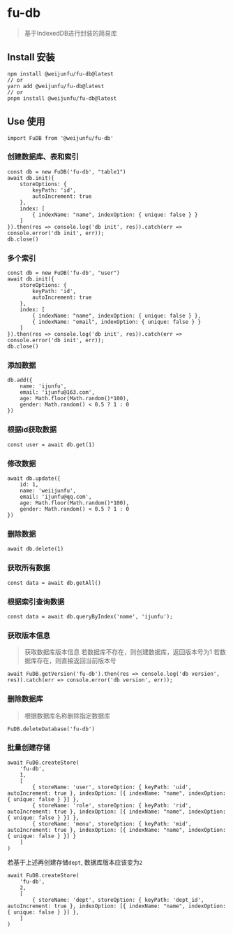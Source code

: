 # fu-db
> 基于IndexedDB进行封装的简易库

## Install 安装
```
npm install @weijunfu/fu-db@latest
// or
yarn add @weijunfu/fu-db@latest
// or
pnpm install @weijunfu/fu-db@latest
```

## Use 使用

```
import FuDB from '@weijunfu/fu-db'
```

### 创建数据库、表和索引
```
const db = new FuDB('fu-db', "table1")
await db.init({
    storeOptions: {
        keyPath: 'id',
        autoIncrement: true
    },
    index: [
        { indexName: "name", indexOption: { unique: false } }
    ]
}).then(res => console.log('db init', res)).catch(err => console.error('db init', err));
db.close()
```

### 多个索引
```
const db = new FuDB('fu-db', "user")
await db.init({
    storeOptions: {
        keyPath: 'id',
        autoIncrement: true
    },
    index: [
        { indexName: "name", indexOption: { unique: false } },
        { indexName: "email", indexOption: { unique: false } }
    ]
}).then(res => console.log('db init', res)).catch(err => console.error('db init', err));
db.close()
```

### 添加数据
```
db.add({
    name: 'ijunfu', 
    email: 'ijunfu@163.com', 
    age: Math.floor(Math.random()*100), 
    gender: Math.random() < 0.5 ? 1 : 0
})
```

### 根据id获取数据
```
const user = await db.get(1)
```

### 修改数据
```
await db.update({
    id: 1,
    name: 'weiijunfu', 
    email: 'ijunfu@qq.com', 
    age: Math.floor(Math.random()*100), 
    gender: Math.random() < 0.5 ? 1 : 0
})
```

### 删除数据
```
await db.delete(1)
```

### 获取所有数据
```
const data = await db.getAll()
```

### 根据索引查询数据
```
const data = await db.queryByIndex('name', 'ijunfu');
```

### 获取版本信息
> 获取数据库版本信息
> 若数据库不存在，则创建数据库，返回版本号为1
> 若数据库存在，则直接返回当前版本号
```
await FuDB.getVersion('fu-db').then(res => console.log('db version', res)).catch(err => console.error('db version', err));
```

### 删除数据库
> 根据数据库名称删除指定数据库
```
FuDB.deleteDatabase('fu-db')
```

### 批量创建存储
```
await FuDB.createStore(
    'fu-db',
    1,
    [
        { storeName: 'user', storeOption: { keyPath: 'uid', autoIncrement: true }, indexOption: [{ indexName: "name", indexOption: { unique: false } }] },
        { storeName: 'role', storeOption: { keyPath: 'rid', autoIncrement: true }, indexOption: [{ indexName: "name", indexOption: { unique: false } }] },
        { storeName: 'menu', storeOption: { keyPath: 'mid', autoIncrement: true }, indexOption: [{ indexName: "name", indexOption: { unique: false } }] }
    ]
)
```

若基于上述再创建存储`dept`, 数据库版本应该变为`2`
```
await FuDB.createStore(
    'fu-db',
    2,
    [
        { storeName: 'dept', storeOption: { keyPath: 'dept_id', autoIncrement: true }, indexOption: [{ indexName: "name", indexOption: { unique: false } }] },
    ]
)
```